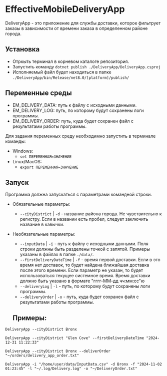 # EffectiveMobileDeliveryApp

DeliveryApp - это приложение для службы доставки, которое фильтрует заказы в
зависимости от времени заказа в определенном районе города.

## Установка

- Отркыть терминал в корневом каталоге репозитория.
- Запустить команду `dotnet publish ./DeliveryApp/DeliveryApp.csproj`
- Исполняемый файл будет находиться в папке
  `./DeliveryApp/bin/Release/net8.0/[platform]/publish/`

## Переменные среды

- EM_DELIVERY_DATA: путь к файлу с исходными данными.
- EM_DELIVERY_LOG: путь, по которому будут сохранены логи программы.
- EM_DELIVERY_ORDER: путь, куда будет сохранен файл с результатами работы
  программы.

Для задания переменных среду необходимно запустить в терминале команды:

- Windows:
  - `set ПЕРЕМЕННАЯ=ЗНАЧЕНИЕ`
- Linux/MacOS:
  - `export ПЕРЕМЕННАЯ=ЗНАЧЕНИЕ`

## Запуск

Программа должна запускаться с параметрами командной строки.

- Обязательные параметры:

  - `--cityDistrict` | `-d` - название района города. Не чувствительно к
    регистру. Если в названии есть пробел, следует заключить название в кавычки.

- Необязательные параметры:

  - `--inputData` | `-i` - путь к файлу с исходными данными. Поля строки должны
    быть разделены точкой с запятой. Примеры указаны в файлах в папке `./data/`.
  - `--firstDeliveryDateTime` | `-f` - время первой доставки. Если в это время
    нет доставок, то будет найдена ближайшая доставка после этого времени. Если
    параметр не указан, то будет использоваться текущее системное время. Время
    доставки должно быть указано в формате "гггг-ММ-дд чч:мм:сс"ю
  - `--deliveryLog` | `-l` - путь, по которому будут сохранены логи программы.
  - `--deliveryOrder` | `-o` - путь, куда будет сохранен файл с результатами
    работы программы.

  ## Примеры:

`DeliveryApp --cityDistrict Bronx`

`DeliveryApp --cityDistrict "Glen Cove" --firstDeliveryDateTime "2024-12-31 11:22:33"`

`DeliveryApp --cityDistrict Bronx --deliverOrder "~/orders/delivery_app_order.txt"`

`DeliveryApp -i "/home/user/data/InputData.csv" -d Bronx -f "2024-11-02 01:23:45" -l "~/.log/Delivery.log" -o "~/DeliveryOrder.txt"`
